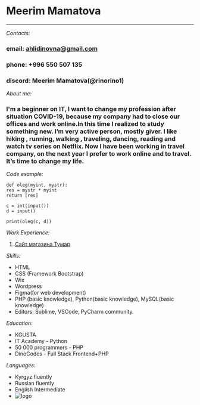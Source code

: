 # Meerim Mamatova
---
_Contacts:_
### email: ahlidinovna@gmail.com
### phone: +996 550 507 135
### discord: Meerim Mamatova(@rinorino1)



_About me:_
### I'm a beginner on IT, I want to change my profession after situation COVID-19, because my company had to close our offices and work online.In this time I realized to study something new. I’m very active person, mostly giver. I like hiking , running, walking , traveling, dancing, reading and watch tv series on Netflix. Now I have been working in travel company, on the next year I prefer to work online and to travel. It’s time to change my life.

_Code example:_
    

    def oleg(myint, mystr):
    res = mystr * myint
    return [res]

    c = int(input())
    d = input()

    print(oleg(c, d))

_Work Experience:_
1. [Сайт магазина Тумар](http://tumar.com/ "Необязательная подсказка")

_Skills:_
+ HTML
+ CSS (Framework Bootstrap)
+ Wix
+ Wordpress
+ Figma(for web development)
+ PHP (basic knowledge), Python(basic knowledge), MySQL(basic knowledge)
+ Editors: Sublime, VSCode, PyCharm community.

_Education:_
+ KGUSTA
+ IT Academy  - Python
+ 50 000 programmers  - PHP
+ DinoCodes - Full Stack Frontend+PHP

_Languages:_
+ Kyrgyz  fluently
+ Russian fluently
+ English Intermediate
+ ![logo](https://sun9-19.userapi.com/c857232/v857232869/a71bc/i5sa3vi1hDE.jpg)
